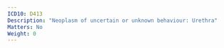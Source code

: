 ```yaml
---
ICD10: D413
Description: "Neoplasm of uncertain or unknown behaviour: Urethra"
Matters: No
Weight: 0
---
```


